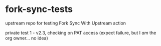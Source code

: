 # fork-sync-tests
upstream repo for testing Fork Sync With Upstream action

private test 1 - v2.3, checking on PAT access (expect failure, but I *am* the org owner... no idea)
